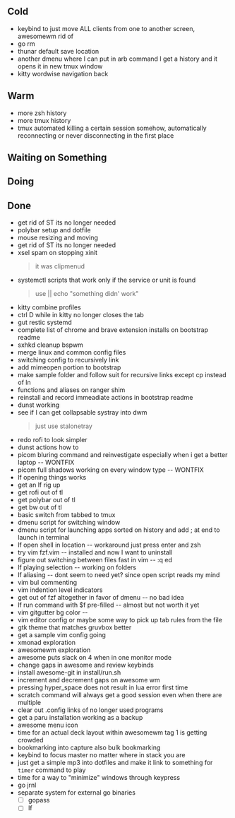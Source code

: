 ## Cold

- keybind to just move ALL clients from one to another screen, awesomewm rid of
- go rm
- thunar default save location
- another dmenu where I can put in arb command I get a history and it opens it in new tmux window
- kitty wordwise navigation back

## Warm

- more zsh history
- more tmux history
- tmux automated killing a certain session somehow, automatically reconnecting or never disconnecting in the first place

## Waiting on Something


## Doing


## Done

- get rid of ST its no longer needed
- polybar setup and dotfile
- mouse resizing and moving
- get rid of ST its no longer needed
- xsel spam on stopping xinit
    > it was clipmenud
- systemctl scripts that work only if the service or unit is found
    > use || echo "something didn' work"
- kitty combine profiles
- ctrl D while in kitty no longer closes the tab
- gut restic systemd
- complete list of chrome and brave extension installs on bootstrap readme
- sxhkd  cleanup bspwm
- merge linux and common config files
- switching config to recursively link
- add mimeopen portion to bootstrap
- make sample folder and follow suit for recursive links except cp instead of ln
- functions and aliases on ranger shim
- reinstall and record immeadiate actions in bootstrap readme
- dunst working
- see if I can get collapsable systray into dwm
    > just use stalonetray
- redo rofi to look simpler
- dunst actions how to
- picom bluring command and reinvestigate especially when i get a better laptop -- WONTFIX
- picom full shadows working on every window type -- WONTFIX
- lf opening things works
- get an lf rig up
- get rofi out of tl
- get polybar out of tl
- get bw out of tl
- basic switch from tabbed to tmux
- dmenu script for switching window
- dmenu script for launching apps sorted on history and add ; at end to launch in terminal
- lf open shell in location -- workaround just press enter and zsh
- try vim fzf.vim -- installed and now I want to uninstall
- figure out switching between files fast in vim -- :q ed
- lf playing selection -- working on folders
- lf aliasing -- dont seem to need yet? since open script reads my mind
- vim bul commenting
- vim indention level indicators
- get out of fzf altogether in favor of dmenu -- no bad idea
- lf run command with $f pre-filled -- almost but not worth it yet
- vim gitgutter bg color --
- vim editor config or maybe some way to pick up tab rules from the file
- gtk theme that matches gruvbox better
- get a sample vim config going
- xmonad exploration
- awesomewm exploration
- awesome puts slack on 4 when in one monitor mode
- change gaps in awesome and review keybinds
- install awesome-git in install/run.sh
- increment and decrement gaps on awesome wm
- pressing hyper_space does not result in lua error first time
- scratch command will always get a good session even when there are multiple
- clear out .config links of no longer used programs
- get a paru installation working as a backup
- awesome menu icon
- time for an actual deck layout within awesomewm tag 1 is getting crowded
- bookmarking into capture also bulk bookmarking
- keybind to focus master no matter where in stack you are
- just get a simple mp3 into dotfiles and make it link to something for `timer` command to play
- time for a way to "minimize" windows through keypress
- go jrnl
- separate system for external go binaries
    * [ ] gopass
    * [ ] lf

